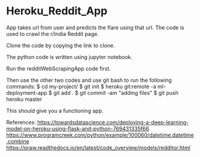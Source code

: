 # Heroku_Reddit_App
App takes url from user and predicts the flare using that url. The code is used to crawl the r/India Reddit page.

Clone the code by copying the link to clone.

The python code is written using jupyter notebook.

Run the redditWebScrapingApp code first.

Then use the other two codes and use git bash to run the following commands:
$ cd my-project/
$ git init
$ heroku git:remote -a ml-deployment-app
$ git add .
$ git commit -am "adding files"
$ git push heroku master

This should give you a functioning app.

References:
https://towardsdatascience.com/deploying-a-deep-learning-model-on-heroku-using-flask-and-python-769431335f66
https://www.programcreek.com/python/example/100060/datetime.datetime.combine
https://praw.readthedocs.io/en/latest/code_overview/models/redditor.html
